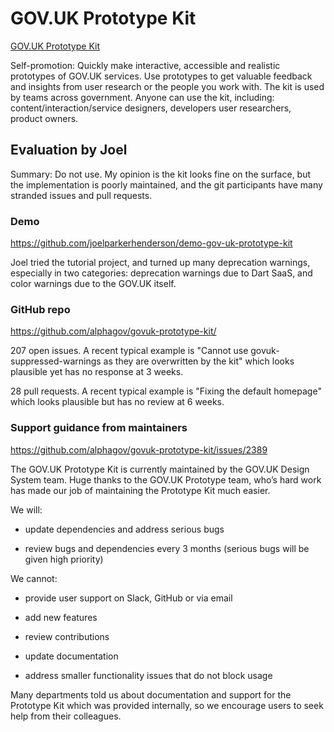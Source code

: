 # GOV.UK Prototype Kit

[GOV.UK Prototype Kit](https://prototype-kit.service.gov.uk/)

Self-promotion: Quickly make interactive, accessible and realistic prototypes of GOV.UK services. Use prototypes to get valuable feedback and insights from user research or the people you work with. The kit is used by teams across government. Anyone can use the kit, including: content/interaction/service designers, developers
user researchers, product owners.

## Evaluation by Joel

Summary: Do not use. My opinion is the kit looks fine on the surface, but the
implementation is poorly maintained, and the git participants have many stranded
issues and pull requests.

### Demo

<https://github.com/joelparkerhenderson/demo-gov-uk-prototype-kit>

Joel tried the tutorial project, and turned up many deprecation warnings,
especially in two categories: deprecation warnings due to Dart SaaS, and color
warnings due to the GOV.UK itself.

### GitHub repo

<https://github.com/alphagov/govuk-prototype-kit/>

207 open issues. A recent typical example is "Cannot use
govuk-suppressed-warnings as they are overwritten by the kit" which looks
plausible yet has no response at 3 weeks.

28 pull requests. A recent typical example is "Fixing the default homepage"
which looks plausible but has no review at 6 weeks.

### Support guidance from maintainers

<https://github.com/alphagov/govuk-prototype-kit/issues/2389>

The GOV.UK Prototype Kit is currently maintained by the GOV.UK Design System
team. Huge thanks to the GOV.UK Prototype team, who’s hard work has made our job
of maintaining the Prototype Kit much easier.

We will:

* update dependencies and address serious bugs

* review bugs and dependencies every 3 months (serious bugs will be given high priority)

We cannot:

* provide user support on Slack, GitHub or via email

* add new features

* review contributions

* update documentation

* address smaller functionality issues that do not block usage

Many departments told us about documentation and support for the Prototype Kit
which was provided internally, so we encourage users to seek help from their
colleagues.
